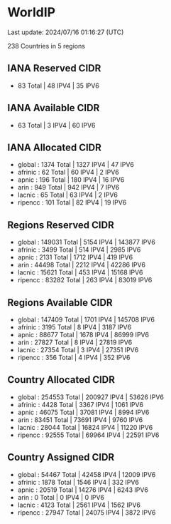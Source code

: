 # WorldIP

Last update: 2024/07/16 01:16:27 (UTC)

238 Countries in 5 regions

## IANA Reserved CIDR

- 83 Total | 48 IPV4 | 35 IPV6

## IANA Available CIDR

- 63 Total | 3 IPV4 | 60 IPV6

## IANA Allocated CIDR

- global : 1374 Total | 1327 IPV4 | 47 IPV6
- afrinic : 62 Total | 60 IPV4 | 2 IPV6
- apnic : 196 Total | 180 IPV4 | 16 IPV6
- arin : 949 Total | 942 IPV4 | 7 IPV6
- lacnic : 65 Total | 63 IPV4 | 2 IPV6
- ripencc : 101 Total | 82 IPV4 | 19 IPV6

## Regions Reserved CIDR

- global : 149031 Total | 5154 IPV4 | 143877 IPV6
- afrinic : 3499 Total | 514 IPV4 | 2985 IPV6
- apnic : 2131 Total | 1712 IPV4 | 419 IPV6
- arin : 44498 Total | 2212 IPV4 | 42286 IPV6
- lacnic : 15621 Total | 453 IPV4 | 15168 IPV6
- ripencc : 83282 Total | 263 IPV4 | 83019 IPV6

## Regions Available CIDR

- global : 147409 Total | 1701 IPV4 | 145708 IPV6
- afrinic : 3195 Total | 8 IPV4 | 3187 IPV6
- apnic : 88677 Total | 1678 IPV4 | 86999 IPV6
- arin : 27827 Total | 8 IPV4 | 27819 IPV6
- lacnic : 27354 Total | 3 IPV4 | 27351 IPV6
- ripencc : 356 Total | 4 IPV4 | 352 IPV6

## Country Allocated CIDR

- global : 254553 Total | 200927 IPV4 | 53626 IPV6
- afrinic : 4428 Total | 3367 IPV4 | 1061 IPV6
- apnic : 46075 Total | 37081 IPV4 | 8994 IPV6
- arin : 83451 Total | 73691 IPV4 | 9760 IPV6
- lacnic : 28044 Total | 16824 IPV4 | 11220 IPV6
- ripencc : 92555 Total | 69964 IPV4 | 22591 IPV6

## Country Assigned CIDR

- global : 54467 Total | 42458 IPV4 | 12009 IPV6
- afrinic : 1878 Total | 1546 IPV4 | 332 IPV6
- apnic : 20519 Total | 14276 IPV4 | 6243 IPV6
- arin : 0 Total | 0 IPV4 | 0 IPV6
- lacnic : 4123 Total | 2561 IPV4 | 1562 IPV6
- ripencc : 27947 Total | 24075 IPV4 | 3872 IPV6
